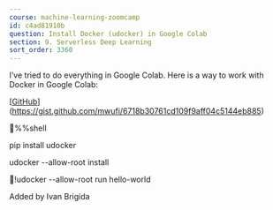 ```yaml
---
course: machine-learning-zoomcamp
id: c4ad81910b
question: Install Docker (udocker) in Google Colab
section: 9. Serverless Deep Learning
sort_order: 3360
---
```


I’ve tried to do everything in Google Colab. Here is a way to work with Docker in Google Colab:

[[GitHub](https://gist.github.com/mwufi/6718b30761cd109f9aff04c5144eb885)](https://gist.github.com/mwufi/6718b30761cd109f9aff04c5144eb885)

%%shell

pip install udocker

udocker --allow-root install

!udocker --allow-root run hello-world

Added by Ivan Brigida

